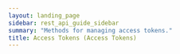 ```yaml
---
layout: landing_page
sidebar: rest_api_guide_sidebar
summary: "Methods for managing access tokens."
title: Access Tokens (Access Tokens)
---
```

